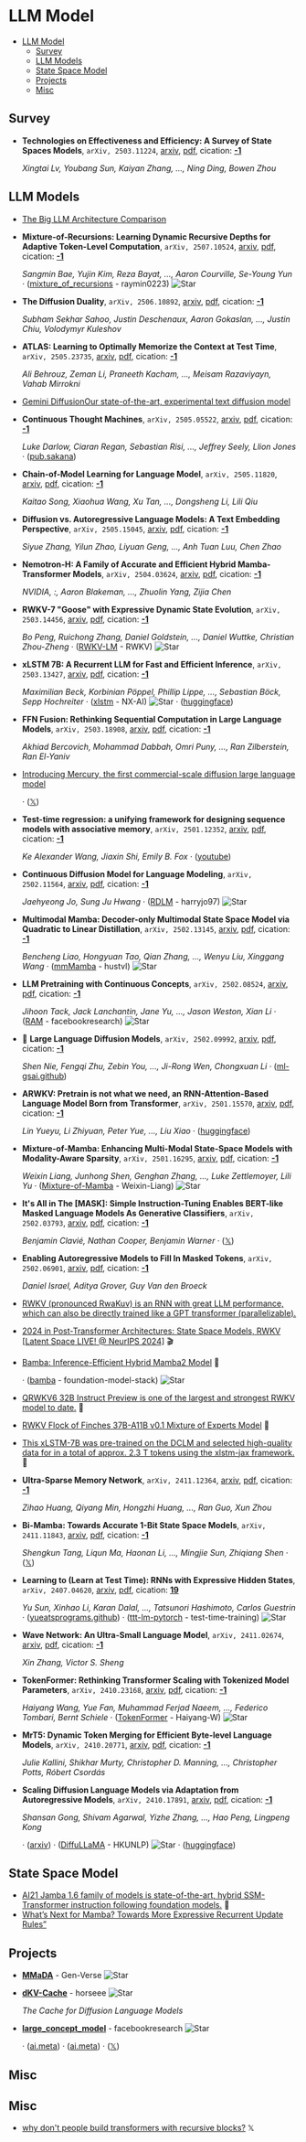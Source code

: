 # LLM Model

- [LLM Model](#llm-model) 
  - [Survey](#survey)
  - [LLM Models](#llm-models)
  - [State Space Model](#state-space-model)
  - [Projects](#projects)
  - [Misc](#misc)


## Survey

- **Technologies on Effectiveness and Efficiency: A Survey of State Spaces 
  Models**, `arXiv, 2503.11224`, [arxiv](http://arxiv.org/abs/2503.11224v1), [pdf](http://arxiv.org/pdf/2503.11224v1.pdf), cication: [**-1**](None) 

	 *Xingtai Lv, Youbang Sun, Kaiyan Zhang, ..., Ning Ding, Bowen Zhou*

## LLM Models

- [The Big LLM Architecture Comparison](https://magazine.sebastianraschka.com/p/the-big-llm-architecture-comparison) 
- **Mixture-of-Recursions: Learning Dynamic Recursive Depths for Adaptive 
  Token-Level Computation**, `arXiv, 2507.10524`, [arxiv](http://arxiv.org/abs/2507.10524v2), [pdf](http://arxiv.org/pdf/2507.10524v2.pdf), cication: [**-1**](None) 

	 *Sangmin Bae, Yujin Kim, Reza Bayat, ..., Aaron Courville, Se-Young Yun* · ([mixture_of_recursions](https://github.com/raymin0223/mixture_of_recursions) - raymin0223) ![Star](https://img.shields.io/github/stars/raymin0223/mixture_of_recursions.svg?style=social&label=Star)
- **The Diffusion Duality**, `arXiv, 2506.10892`, [arxiv](http://arxiv.org/abs/2506.10892v1), [pdf](http://arxiv.org/pdf/2506.10892v1.pdf), cication: [**-1**](None) 

	 *Subham Sekhar Sahoo, Justin Deschenaux, Aaron Gokaslan, ..., Justin Chiu, Volodymyr Kuleshov*
- **ATLAS: Learning to Optimally Memorize the Context at Test Time**, `arXiv, 2505.23735`, [arxiv](http://arxiv.org/abs/2505.23735v1), [pdf](http://arxiv.org/pdf/2505.23735v1.pdf), cication: [**-1**](None) 

	 *Ali Behrouz, Zeman Li, Praneeth Kacham, ..., Meisam Razaviyayn, Vahab Mirrokni*
- [Gemini DiffusionOur state-of-the-art, experimental text diffusion model](https://deepmind.google/models/gemini-diffusion/) 
- **Continuous Thought Machines**, `arXiv, 2505.05522`, [arxiv](http://arxiv.org/abs/2505.05522v2), [pdf](http://arxiv.org/pdf/2505.05522v2.pdf), cication: [**-1**](None) 

	 *Luke Darlow, Ciaran Regan, Sebastian Risi, ..., Jeffrey Seely, Llion Jones* · ([pub.sakana](https://pub.sakana.ai/ctm/))
- **Chain-of-Model Learning for Language Model**, `arXiv, 2505.11820`, [arxiv](http://arxiv.org/abs/2505.11820v1), [pdf](http://arxiv.org/pdf/2505.11820v1.pdf), cication: [**-1**](None) 

	 *Kaitao Song, Xiaohua Wang, Xu Tan, ..., Dongsheng Li, Lili Qiu*
- **Diffusion vs. Autoregressive Language Models: A Text Embedding 
  Perspective**, `arXiv, 2505.15045`, [arxiv](http://arxiv.org/abs/2505.15045v1), [pdf](http://arxiv.org/pdf/2505.15045v1.pdf), cication: [**-1**](None) 

	 *Siyue Zhang, Yilun Zhao, Liyuan Geng, ..., Anh Tuan Luu, Chen Zhao*
- **Nemotron-H: A Family of Accurate and Efficient Hybrid Mamba-Transformer 
  Models**, `arXiv, 2504.03624`, [arxiv](http://arxiv.org/abs/2504.03624v3), [pdf](http://arxiv.org/pdf/2504.03624v3.pdf), cication: [**-1**](None) 

	 *NVIDIA, :, Aaron Blakeman, ..., Zhuolin Yang, Zijia Chen*
- **RWKV-7 "Goose" with Expressive Dynamic State Evolution**, `arXiv, 2503.14456`, [arxiv](http://arxiv.org/abs/2503.14456v2), [pdf](http://arxiv.org/pdf/2503.14456v2.pdf), cication: [**-1**](None) 

	 *Bo Peng, Ruichong Zhang, Daniel Goldstein, ..., Daniel Wuttke, Christian Zhou-Zheng* · ([RWKV-LM](https://github.com/RWKV/RWKV-LM) - RWKV) ![Star](https://img.shields.io/github/stars/RWKV/RWKV-LM.svg?style=social&label=Star)
- **xLSTM 7B: A Recurrent LLM for Fast and Efficient Inference**, `arXiv, 2503.13427`, [arxiv](http://arxiv.org/abs/2503.13427v1), [pdf](http://arxiv.org/pdf/2503.13427v1.pdf), cication: [**-1**](None) 

	 *Maximilian Beck, Korbinian Pöppel, Phillip Lippe, ..., Sebastian Böck, Sepp Hochreiter* · ([xlstm](https://github.com/NX-AI/xlstm) - NX-AI) ![Star](https://img.shields.io/github/stars/NX-AI/xlstm.svg?style=social&label=Star) · ([huggingface](https://huggingface.co/NX-AI/xLSTM-7b))
- **FFN Fusion: Rethinking Sequential Computation in Large Language Models**, `arXiv, 2503.18908`, [arxiv](http://arxiv.org/abs/2503.18908v1), [pdf](http://arxiv.org/pdf/2503.18908v1.pdf), cication: [**-1**](None) 

	 *Akhiad Bercovich, Mohammad Dabbah, Omri Puny, ..., Ran Zilberstein, Ran El-Yaniv*
- [Introducing Mercury, the first commercial-scale diffusion large language model](https://www.inceptionlabs.ai/news) 

	 · ([𝕏](https://x.com/InceptionAILabs/status/1894847919624462794))
- **Test-time regression: a unifying framework for designing sequence models 
  with associative memory**, `arXiv, 2501.12352`, [arxiv](http://arxiv.org/abs/2501.12352v1), [pdf](http://arxiv.org/pdf/2501.12352v1.pdf), cication: [**-1**](None) 

	 *Ke Alexander Wang, Jiaxin Shi, Emily B. Fox* · ([youtube](https://www.youtube.com/watch?v=C7KnW8VFp4U&ab_channel=ASAPSeminarSeries))
- **Continuous Diffusion Model for Language Modeling**, `arXiv, 2502.11564`, [arxiv](http://arxiv.org/abs/2502.11564v1), [pdf](http://arxiv.org/pdf/2502.11564v1.pdf), cication: [**-1**](None) 

	 *Jaehyeong Jo, Sung Ju Hwang* · ([RDLM](https://github.com/harryjo97/RDLM) - harryjo97) ![Star](https://img.shields.io/github/stars/harryjo97/RDLM.svg?style=social&label=Star)
- **Multimodal Mamba: Decoder-only Multimodal State Space Model via 
  Quadratic to Linear Distillation**, `arXiv, 2502.13145`, [arxiv](http://arxiv.org/abs/2502.13145v1), [pdf](http://arxiv.org/pdf/2502.13145v1.pdf), cication: [**-1**](None) 

	 *Bencheng Liao, Hongyuan Tao, Qian Zhang, ..., Wenyu Liu, Xinggang Wang* · ([mmMamba](https://github.com/hustvl/mmMamba) - hustvl) ![Star](https://img.shields.io/github/stars/hustvl/mmMamba.svg?style=social&label=Star)
- **LLM Pretraining with Continuous Concepts**, `arXiv, 2502.08524`, [arxiv](http://arxiv.org/abs/2502.08524v1), [pdf](http://arxiv.org/pdf/2502.08524v1.pdf), cication: [**-1**](None) 

	 *Jihoon Tack, Jack Lanchantin, Jane Yu, ..., Jason Weston, Xian Li* · ([RAM](https://github.com/facebookresearch/RAM/tree/main/projects/cocomix) - facebookresearch) ![Star](https://img.shields.io/github/stars/facebookresearch/RAM.svg?style=social&label=Star)
- 🌟 **Large Language Diffusion Models**, `arXiv, 2502.09992`, [arxiv](http://arxiv.org/abs/2502.09992v1), [pdf](http://arxiv.org/pdf/2502.09992v1.pdf), cication: [**-1**](None) 

	 *Shen Nie, Fengqi Zhu, Zebin You, ..., Ji-Rong Wen, Chongxuan Li* · ([ml-gsai.github](https://ml-gsai.github.io/LLaDA-demo/))
- **ARWKV: Pretrain is not what we need, an RNN-Attention-Based Language 
  Model Born from Transformer**, `arXiv, 2501.15570`, [arxiv](http://arxiv.org/abs/2501.15570v1), [pdf](http://arxiv.org/pdf/2501.15570v1.pdf), cication: [**-1**](None) 

	 *Lin Yueyu, Li Zhiyuan, Peter Yue, ..., Liu Xiao* · ([huggingface](https://huggingface.co/RWKV-Red-Team/ARWKV-7B-Preview-0.1))
- **Mixture-of-Mamba: Enhancing Multi-Modal State-Space Models with 
  Modality-Aware Sparsity**, `arXiv, 2501.16295`, [arxiv](http://arxiv.org/abs/2501.16295v1), [pdf](http://arxiv.org/pdf/2501.16295v1.pdf), cication: [**-1**](None) 

	 *Weixin Liang, Junhong Shen, Genghan Zhang, ..., Luke Zettlemoyer, Lili Yu* · ([Mixture-of-Mamba](https://github.com/Weixin-Liang/Mixture-of-Mamba) - Weixin-Liang) ![Star](https://img.shields.io/github/stars/Weixin-Liang/Mixture-of-Mamba.svg?style=social&label=Star)
- **It's All in The [MASK]: Simple Instruction-Tuning Enables BERT-like 
  Masked Language Models As Generative Classifiers**, `arXiv, 2502.03793`, [arxiv](http://arxiv.org/abs/2502.03793v2), [pdf](http://arxiv.org/pdf/2502.03793v2.pdf), cication: [**-1**](None) 

	 *Benjamin Clavié, Nathan Cooper, Benjamin Warner* · ([𝕏](https://x.com/bclavie/status/1888963894296936616))
- **Enabling Autoregressive Models to Fill In Masked Tokens**, `arXiv, 2502.06901`, [arxiv](http://arxiv.org/abs/2502.06901v1), [pdf](http://arxiv.org/pdf/2502.06901v1.pdf), cication: [**-1**](None) 

	 *Daniel Israel, Aditya Grover, Guy Van den Broeck*
- [RWKV (pronounced RwaKuv) is an RNN with great LLM performance,            which can also be directly trained like a GPT transformer            (parallelizable).](https://www.rwkv.com/) 
- [2024 in Post-Transformer Architectures: State Space Models, RWKV [Latent Space LIVE! @ NeurIPS 2024]](http://www.youtube.com/playlist?list=PLWEAb1SXhjlfG63F03R52DZXpHzVB1_5j)  :clapper: 
- [Bamba: Inference-Efficient Hybrid Mamba2 Model](https://huggingface.co/blog/bamba)  🤗 

	 · ([bamba](https://github.com/foundation-model-stack/bamba) - foundation-model-stack) ![Star](https://img.shields.io/github/stars/foundation-model-stack/bamba.svg?style=social&label=Star)
- [QRWKV6 32B Instruct Preview is one of the largest and strongest RWKV model to date.](https://huggingface.co/recursal/QRWKV6-32B-Instruct-Preview-v0.1)  🤗 
- [RWKV Flock of Finches 37B-A11B v0.1 Mixture of Experts Model](https://huggingface.co/recursal/Finch-MoE-37B-A11B-v0.1-HF)  🤗 
- [This xLSTM-7B was pre-trained on the DCLM and selected high-quality data for in a total of approx. 2.3 T tokens using the xlstm-jax framework.](https://huggingface.co/NX-AI/xLSTM-7b)  🤗 
- **Ultra-Sparse Memory Network**, `arXiv, 2411.12364`, [arxiv](http://arxiv.org/abs/2411.12364v1), [pdf](http://arxiv.org/pdf/2411.12364v1.pdf), cication: [**-1**](None) 

	 *Zihao Huang, Qiyang Min, Hongzhi Huang, ..., Ran Guo, Xun Zhou*
- **Bi-Mamba: Towards Accurate 1-Bit State Space Models**, `arXiv, 2411.11843`, [arxiv](http://arxiv.org/abs/2411.11843v1), [pdf](http://arxiv.org/pdf/2411.11843v1.pdf), cication: [**-1**](None) 

	 *Shengkun Tang, Liqun Ma, Haonan Li, ..., Mingjie Sun, Zhiqiang Shen* · ([𝕏](https://x.com/omarsar0/status/1858878654736199850))
- **Learning to (Learn at Test Time): RNNs with Expressive Hidden States**, `arXiv, 2407.04620`, [arxiv](http://arxiv.org/abs/2407.04620v2), [pdf](http://arxiv.org/pdf/2407.04620v2.pdf), cication: [**19**](https://scholar.google.com/scholar?cites=4859112994803550513&as_sdt=2005&sciodt=0,5&hl=en&oe=ASCII) 

	 *Yu Sun, Xinhao Li, Karan Dalal, ..., Tatsunori Hashimoto, Carlos Guestrin* · ([yueatsprograms.github](https://yueatsprograms.github.io/ttt/home.html)) · ([ttt-lm-pytorch](https://github.com/test-time-training/ttt-lm-pytorch) - test-time-training) ![Star](https://img.shields.io/github/stars/test-time-training/ttt-lm-pytorch.svg?style=social&label=Star)
- **Wave Network: An Ultra-Small Language Model**, `arXiv, 2411.02674`, [arxiv](http://arxiv.org/abs/2411.02674v3), [pdf](http://arxiv.org/pdf/2411.02674v3.pdf), cication: [**-1**](None) 

	 *Xin Zhang, Victor S. Sheng*
- **TokenFormer: Rethinking Transformer Scaling with Tokenized Model 
  Parameters**, `arXiv, 2410.23168`, [arxiv](http://arxiv.org/abs/2410.23168v1), [pdf](http://arxiv.org/pdf/2410.23168v1.pdf), cication: [**-1**](None)

	 *Haiyang Wang, Yue Fan, Muhammad Ferjad Naeem, ..., Federico Tombari, Bernt Schiele* · ([TokenFormer](https://github.com/Haiyang-W/TokenFormer) - Haiyang-W) ![Star](https://img.shields.io/github/stars/Haiyang-W/TokenFormer.svg?style=social&label=Star)
- **MrT5: Dynamic Token Merging for Efficient Byte-level Language Models**, `arXiv, 2410.20771`, [arxiv](http://arxiv.org/abs/2410.20771v1), [pdf](http://arxiv.org/pdf/2410.20771v1.pdf), cication: [**-1**](None) 

	 *Julie Kallini, Shikhar Murty, Christopher D. Manning, ..., Christopher Potts, Róbert Csordás*
- **Scaling Diffusion Language Models via Adaptation from Autoregressive 
  Models**, `arXiv, 2410.17891`, [arxiv](http://arxiv.org/abs/2410.17891v1), [pdf](http://arxiv.org/pdf/2410.17891v1.pdf), cication: [**-1**](None)

	 *Shansan Gong, Shivam Agarwal, Yizhe Zhang, ..., Hao Peng, Lingpeng Kong*

	 · ([arxiv](https://arxiv.org/abs/2410.17891)) · ([DiffuLLaMA](https://github.com/HKUNLP/DiffuLLaMA) - HKUNLP) ![Star](https://img.shields.io/github/stars/HKUNLP/DiffuLLaMA.svg?style=social&label=Star) · ([huggingface](https://huggingface.co/diffusionfamily))

## State Space Model

- [AI21 Jamba 1.6 family of models is state-of-the-art, hybrid SSM-Transformer instruction following foundation models.](https://huggingface.co/ai21labs/AI21-Jamba-Large-1.6)  🤗 
- [What’s Next for Mamba? Towards More Expressive Recurrent Update Rules”](https://sustcsonglin.github.io/) 

## Projects

- [**MMaDA**](https://github.com/Gen-Verse/MMaDA) - Gen-Verse ![Star](https://img.shields.io/github/stars/Gen-Verse/MMaDA.svg?style=social&label=Star) 
- [**dKV-Cache**](https://github.com/horseee/dKV-Cache) - horseee ![Star](https://img.shields.io/github/stars/horseee/dKV-Cache.svg?style=social&label=Star) 

	 *The Cache for Diffusion Language Models*
- [**large_concept_model**](https://github.com/facebookresearch/large_concept_model) - facebookresearch ![Star](https://img.shields.io/github/stars/facebookresearch/large_concept_model.svg?style=social&label=Star) 

	 · ([ai.meta](https://ai.meta.com/blog/meta-fair-updates-agents-robustness-safety-architecture/)) · ([ai.meta](https://ai.meta.com/research/publications/large-concept-models-language-modeling-in-a-sentence-representation-space/)) · ([𝕏](https://x.com/melbayad/status/1867689627189952956))

## Misc
## Misc
- [why don't people build transformers with recursive blocks?](https://x.com/jxmnop/status/1894567121793028158)  𝕏 